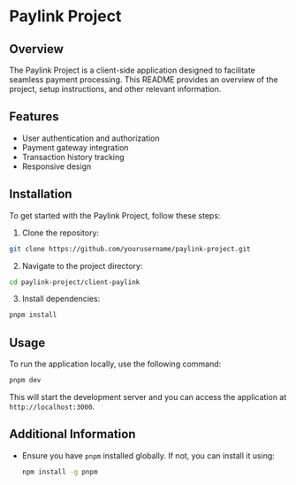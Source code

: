 # Paylink Project

## Overview

The Paylink Project is a client-side application designed to facilitate seamless payment processing. This README provides an overview of the project, setup instructions, and other relevant information.

## Features

- User authentication and authorization
- Payment gateway integration
- Transaction history tracking
- Responsive design

## Installation

To get started with the Paylink Project, follow these steps:

1. Clone the repository:

```bash
git clone https://github.com/yourusername/paylink-project.git
```

2. Navigate to the project directory:

```bash
cd paylink-project/client-paylink
```

3. Install dependencies:

```bash
pnpm install
```

## Usage

To run the application locally, use the following command:

```bash
pnpm dev
```

This will start the development server and you can access the application at `http://localhost:3000`.

## Additional Information

- Ensure you have `pnpm` installed globally. If not, you can install it using:

  ```sh
  npm install -g pnpm
  ```
